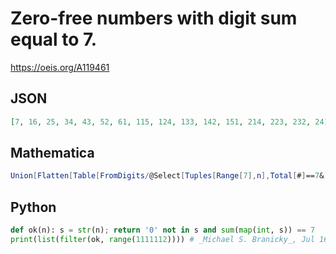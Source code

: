 # Zero\-free numbers with digit sum equal to 7\.
https://oeis.org/A119461
## JSON
```JSON
[7, 16, 25, 34, 43, 52, 61, 115, 124, 133, 142, 151, 214, 223, 232, 241, 313, 322, 331, 412, 421, 511, 1114, 1123, 1132, 1141, 1213, 1222, 1231, 1312, 1321, 1411, 2113, 2122, 2131, 2212, 2221, 2311, 3112, 3121, 3211, 4111, 11113, 11122, 11131, 11212, 11221, 11311, 12112, 12121, 12211, 13111, 21112, 21121, 21211, 22111, 31111, 111112, 111121, 111211, 112111, 121111, 211111, 1111111]
```
## Mathematica
```Mathematica
Union[Flatten[Table[FromDigits/@Select[Tuples[Range[7],n],Total[#]==7&],{n,7}]]] (* _Harvey P. Dale_, Aug 29 2015 *)
```
## Python
```Python
def ok(n): s = str(n); return '0' not in s and sum(map(int, s)) == 7
print(list(filter(ok, range(1111112)))) # _Michael S. Branicky_, Jul 16 2021
```
